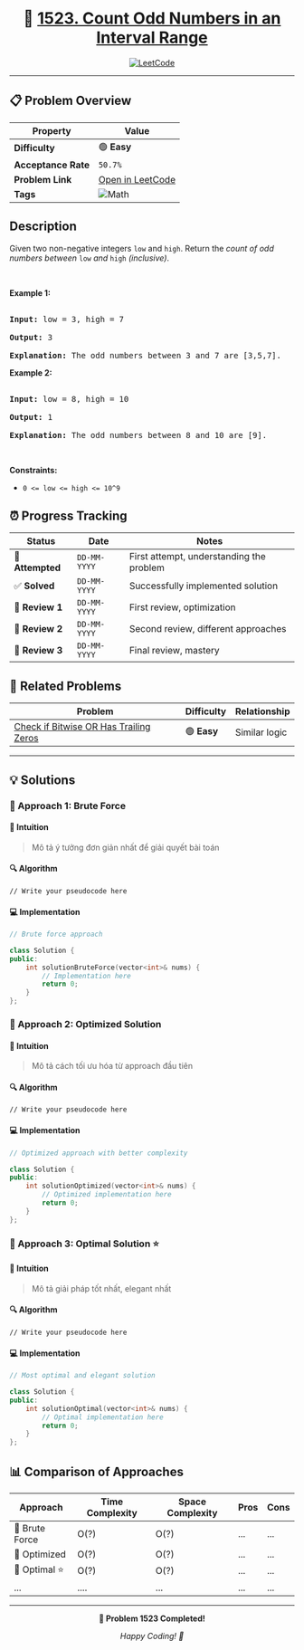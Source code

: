 <div align="center">

# 🧠 [1523. Count Odd Numbers in an Interval Range](https://leetcode.com/problems/count-odd-numbers-in-an-interval-range/)

[![LeetCode](https://img.shields.io/badge/LeetCode-Problem%201523-FFA116?style=for-the-badge&logo=leetcode&logoColor=white)](https://leetcode.com/problems/count-odd-numbers-in-an-interval-range/)

</div>

---

## 📋 Problem Overview

| Property            | Value                                                                                     |
| ------------------- | ----------------------------------------------------------------------------------------- |
| **Difficulty**      | 🟢 **Easy**                                                                               |
| **Acceptance Rate** | `50.7%`                                                                                   |
| **Problem Link**    | [Open in LeetCode](https://leetcode.com/problems/count-odd-numbers-in-an-interval-range/) |
| **Tags**            | ![Math](https://img.shields.io/badge/-Math-blue?style=flat-square)                        |

## Description

<!-- description:start -->

<p>Given two non-negative integers <code>low</code> and <code><font face="monospace">high</font></code>. Return the <em>count of odd numbers between </em><code>low</code><em> and </em><code><font face="monospace">high</font></code><em>&nbsp;(inclusive)</em>.</p>

<p>&nbsp;</p>

<p><strong class="example">Example 1:</strong></p>

<pre>

<strong>Input:</strong> low = 3, high = 7

<strong>Output:</strong> 3

<b>Explanation: </b>The odd numbers between 3 and 7 are [3,5,7].</pre>

<p><strong class="example">Example 2:</strong></p>

<pre>

<strong>Input:</strong> low = 8, high = 10

<strong>Output:</strong> 1

<b>Explanation: </b>The odd numbers between 8 and 10 are [9].</pre>

<p>&nbsp;</p>

<p><strong>Constraints:</strong></p>
<ul>
  <li><code>0 &lt;= low &lt;= high &lt;= 10^9</code></li>
</ul>

<!-- description:end -->

## ⏰ Progress Tracking

| Status           | Date         | Notes                                    |
| ---------------- | ------------ | ---------------------------------------- |
| 🎯 **Attempted** | `DD-MM-YYYY` | First attempt, understanding the problem |
| ✅ **Solved**    | `DD-MM-YYYY` | Successfully implemented solution        |
| 🔄 **Review 1**  | `DD-MM-YYYY` | First review, optimization               |
| 🔄 **Review 2**  | `DD-MM-YYYY` | Second review, different approaches      |
| 🔄 **Review 3**  | `DD-MM-YYYY` | Final review, mastery                    |

## 🔗 Related Problems

| Problem                                                                                                         | Difficulty  | Relationship  |
| --------------------------------------------------------------------------------------------------------------- | ----------- | ------------- |
| [Check if Bitwise OR Has Trailing Zeros](https://leetcode.com/problems/check-if-bitwise-or-has-trailing-zeros/) | 🟢 **Easy** | Similar logic |

---

## 💡 Solutions

### 🥉 Approach 1: Brute Force

#### 📝 Intuition

> Mô tả ý tưởng đơn giản nhất để giải quyết bài toán

#### 🔍 Algorithm

```pseudo
// Write your pseudocode here
```

#### 💻 Implementation

```cpp
// Brute force approach

class Solution {
public:
    int solutionBruteForce(vector<int>& nums) {
        // Implementation here
        return 0;
    }
};
```

### 🥈 Approach 2: Optimized Solution

#### 📝 Intuition

> Mô tả cách tối ưu hóa từ approach đầu tiên

#### 🔍 Algorithm

```pseudo
// Write your pseudocode here
```

#### 💻 Implementation

```cpp
// Optimized approach with better complexity

class Solution {
public:
    int solutionOptimized(vector<int>& nums) {
        // Optimized implementation here
        return 0;
    }
};
```

### 🥇 Approach 3: Optimal Solution ⭐

#### 📝 Intuition

> Mô tả giải pháp tốt nhất, elegant nhất

#### 🔍 Algorithm

```pseudo
// Write your pseudocode here
```

#### 💻 Implementation

```cpp
// Most optimal and elegant solution

class Solution {
public:
    int solutionOptimal(vector<int>& nums) {
        // Optimal implementation here
        return 0;
    }
};
```

## 📊 Comparison of Approaches

| Approach       | Time Complexity | Space Complexity | Pros | Cons |
| -------------- | --------------- | ---------------- | ---- | ---- |
| 🥉 Brute Force | O(?)            | O(?)             | ...  | ...  |
| 🥈 Optimized   | O(?)            | O(?)             | ...  | ...  |
| 🥇 Optimal ⭐  | O(?)            | O(?)             | ...  | ...  |
| ...            | ....            | ...              | ...  | ...  |

---

<div align="center">

**🎯 Problem 1523 Completed!**

_Happy Coding! 🚀_

</div>
